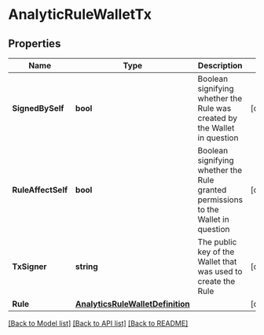 # AnalyticRuleWalletTx

## Properties
Name | Type | Description | Notes
------------ | ------------- | ------------- | -------------
**SignedBySelf** | **bool** | Boolean signifying whether the Rule was created by the Wallet in question | [optional] 
**RuleAffectSelf** | **bool** | Boolean signifying whether the Rule granted permissions to the Wallet in question | [optional] 
**TxSigner** | **string** | The public key of the Wallet that was used to create the Rule | [optional] 
**Rule** | [**AnalyticsRuleWalletDefinition**](AnalyticsRuleWalletDefinition.md) |  | [optional] 

[[Back to Model list]](../README.md#documentation-for-models) [[Back to API list]](../README.md#documentation-for-api-endpoints) [[Back to README]](../README.md)


